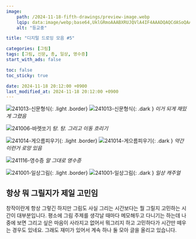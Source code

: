 ```yaml
---
image:
    path: /2024-11-18-fifth-drawings/preview-image.webp
    lqip: data:image/webp;base64,UklGRmoAAABXRUJQVlA4IF4AAADQAQCdASoQAAgAAUAmJYwAAv+/8OsuAAD+/xM/7Sq+LkyGnTkU29x/vy/D6FYmTGl52h8nvE6sE3eZj2hbsAjc4Uho6KsHwQkTsCfwAEEthUGm2LT3wM5L2t70AAAA
    alt: "등교중"

title: "디지털 드로잉 모음 #5"

categories: [그림]
tags: [그림, 신문, 총, 일상, 영수증]
start_with_ads: false

toc: false
toc_sticky: true

date: 2024-11-18 20:12:00 +0900
last_modified_at: 2024-11-18 20:12:00 +0900
---
```


![241013-신문형식](/drawing/241013-신문형식.webp){: .light .border}
![241013-신문형식](/drawing/241013-신문형식.webp){: .dark }
_이거 되게 재밌게 그렸음_

![241006-바렛쏘기](/drawing/241006-바렛쏘기.webp)
_탕. 탕. 그리고 이동 흐리기_

![241014-게으름피우기](/drawing/241014-게으름피우기.webp){: .light .border}
![241014-게으름피우기](/drawing/241014-게으름피우기.webp){: .dark }
_약간 이런거 로망 있음_

![241116-영수증](/drawing/241116-영수증.webp)
_말 그대로 영수증_

![241001-일상그림](/drawing/241001-일상그림.webp){: .light .border}
![241001-일상그림](/drawing/241001-일상그림.webp){: .dark }
_일상 캐주얼_

## **항상 뭐 그릴지가 제일 고민임**

창작이란게 항상 그렇긴 하지만 그림도 사실 그리는 시간보다는 뭘 그릴지 고민하는 시간이 대부분입니다. 평소에 그림 주제를 생각날 때마다 메모해두고 다니기는 하는데 나중에 보면 그리고 싶은 마음이 사라지고 없어서 뭐그리지 하고 고민하다가 시간만 떼우는 경우도 있네요. 그래도 재미가 있어서 계속 하나 둘 모아 글을 올리고 있습니다.